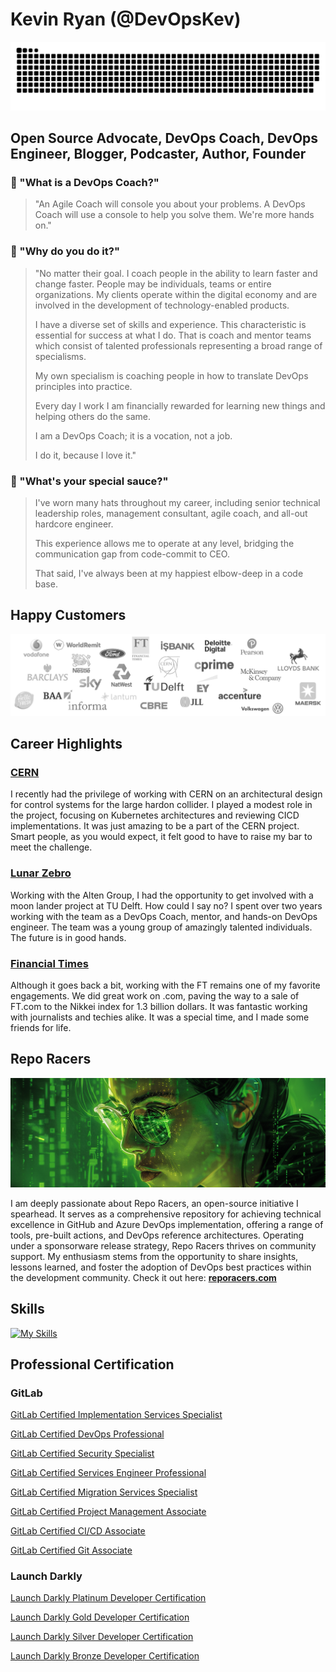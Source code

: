 # Kevin Ryan (@DevOpsKev)

<picture>
  <source media="(prefers-color-scheme: dark)" srcset="https://github.com/DevOpsKev/devopskev/blob/snake/github-contribution-grid-snake-dark.svg" />
  <source media="(prefers-color-scheme: light)" srcset="https://github.com/DevOpsKev/devopskev/blob/snake/github-contribution-grid-snake.svg" />
  <img alt="github-snake" src="https://github.com/DevOpsKev/devopskev/blob/snake/github-contribution-grid-snake-dark.svg" />
</picture>

## Open Source Advocate, DevOps Coach, DevOps Engineer, Blogger, Podcaster, Author, Founder

### 💬  "What is a DevOps Coach?"

> "An Agile Coach will console you about your problems. A DevOps Coach will use a console to help you solve them. We're more hands on."

### 💬  "Why do you do it?"

>"No matter their goal. I coach people in the ability to learn faster and change faster. People may be individuals, teams or entire organizations. My clients operate within the digital economy and are involved in the development of technology-enabled products. 
>
>I have a diverse set of skills and experience. This characteristic is essential for success at what I do. That is coach and mentor teams which consist of talented professionals representing a broad range of specialisms.
>
>My own specialism is coaching people in how to translate DevOps principles into practice.
>
>Every day I work I am financially rewarded for learning new things and helping others do the same.
>
>I am a DevOps Coach; it is a vocation, not a job.
>
>I do it, because I love it."

### 💬  "What's your special sauce?"
>I've worn many hats throughout my career, including senior technical leadership roles, management consultant, agile coach, and all-out hardcore engineer.
>
>This experience allows me to operate at any level, bridging the communication gap from code-commit to CEO.
>
>That said, I've always been at my happiest elbow-deep in a code base.

## Happy Customers
<a href="https://reporacers.com">
  <img alt="repo-racers" src="https://github.com/DevOpsKev/devopskev/blob/main/images/logos_clients.png" />
</a>

## Career Highlights

### [CERN](https://home.cern/)
I recently had the privilege of working with CERN on an architectural design for control systems for the large hardon collider. I played a modest role in the project, focusing on Kubernetes architectures and reviewing CICD implementations. It was just amazing to be a part of the CERN project. Smart people, as you would expect, it felt good to have to raise my bar to meet the challenge.

### [Lunar Zebro](https://zebro.space/)
Working with the Alten Group, I had the opportunity to get involved with a moon lander project at TU Delft. How could I say no? I spent over two years working with the team as a DevOps Coach, mentor, and hands-on DevOps engineer. The team was a young group of amazingly talented individuals. The future is in good hands.

### [Financial Times](https://www.ft.com/)
Although it goes back a bit, working with the FT remains one of my favorite engagements. We did great work on .com, paving the way to a sale of FT.com to the Nikkei index for 1.3 billion dollars. It was fantastic working with journalists and techies alike. It was a special time, and I made some friends for life.

## Repo Racers
<a href="https://reporacers.com">
  <img alt="repo-racers" src="https://github.com/DevOpsKev/devopskev/blob/main/images/radia_perlman.png" />
</a>

I am deeply passionate about Repo Racers, an open-source initiative I spearhead. It serves as a comprehensive repository for achieving technical excellence in GitHub and Azure DevOps implementation, offering a range of tools, pre-built actions, and DevOps reference architectures.
Operating under a sponsorware release strategy, Repo Racers thrives on community support.
My enthusiasm stems from the opportunity to share insights, lessons learned, and foster the adoption of DevOps best practices within the development community.
Check it out here: **[reporacers.com](https://reporacers.com/)**

## Skills

[![My Skills](https://skillicons.dev/icons?i=anaconda,angular,ansible,arduino,aws,azure,bash,bitbucket,bootstrap,c,cs,cpp,cloudflare,cmake,css,discord,docker,elasticsearch,ember,fastapi,flask,git,github,githubactions,gitlab,gherkin,go,grafana,html,ai,java,js,jenkins,kubernetes,linux,md,maven,mysql,neovim,nginx,nodejs,npm,postgres,postman,prometheus,py,raspberrypi,react,regex,spring,sqlite,sublime,tailwind,terraform,ubuntu,vscode)](#)

## Professional Certification

### GitLab

[GitLab Certified Implementation Services Specialist](https://www.credly.com/badges/e26a2c43-089b-46fb-9529-2e7133ae2285/public_url)

[GitLab Certified DevOps Professional](https://www.credly.com/badges/73b62343-d671-4477-b412-2d833dc4ea42/public_url
)

[GitLab Certified Security Specialist](https://www.credly.com/badges/a64f651f-aa8c-4000-bf6e-9e5d3070dcb6/public_url)

[GitLab Certified Services Engineer Professional](https://www.credly.com/badges/90be4ffc-c869-4d0c-8143-99fcbe7099d5/public_url)


[GitLab Certified Migration Services Specialist](https://www.credly.com/badges/5ed58594-5438-45df-b57a-f2f8ef7435eb/public_url)

[GitLab Certified Project Management Associate](https://www.credly.com/badges/1038337d-fbe1-4150-85e1-1e8de4fa5c5c/public_url)

[GitLab Certified CI/CD Associate](https://www.credly.com/badges/9340463c-a5d4-418e-9342-c18b145344e4/public_url)

[GitLab Certified Git Associate](https://www.credly.com/badges/83b43694-a551-4f0b-81aa-b3f17d2bb3cf/public_url)

### Launch Darkly

[Launch Darkly Platinum Developer Certification](https://verify.skilljar.com/c/b7tc7cjjjdv9)

[Launch Darkly Gold Developer Certification](https://verify.skilljar.com/c/xvvkdsp227on)

[Launch Darkly Silver Developer Certification](https://verify.skilljar.com/c/cw4ix2japf23)

[Launch Darkly Bronze Developer Certification](https://verify.skilljar.com/c/8m35pkrme9s8)

